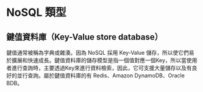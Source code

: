 # NoSQL 類型

## 鍵值資料庫（Key-Value store database）

鍵值通常被稱為字典或雜湊。因為 NoSQL 採用 Key-Value 儲存，所以使它們易於擴展和快速成長。鍵值資料庫的儲存模型是指一個值對應一個Key，所以當使用者進行查詢時，主要透過Key來進行資料檢索，因此，它可支援大量儲存以及有良好的並行查詢。屬於鍵值資料庫的有 Redis、Amazon DynamoDB、Oracle BDB。



